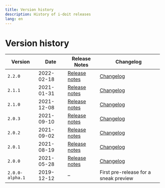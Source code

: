 ```yaml
---
title: Version history
description: History of i-doit releases
lang: en
---
```


# Version history

| Version           | Date          | Release Notes                             | Changelog                                 |
| ----------------- | ------------- | ----------------------------------------- | ----------------------------------------- |
| `2.2.0`           | 2022-02-18    | [Release notes](release-notes/v2.2.0.md)  | [Changelog](changelog.md#220-2022-02-18)  |
| `2.1.1`           | 2021-01-31    | [Release notes](release-notes/v2.1.1.md)  | [Changelog](changelog.md#211-2021-01-31)  |
| `2.1.0`           | 2021-12-08    | [Release notes](release-notes/v2.1.0.md)  | [Changelog](changelog.md#210-2021-12-08)  |
| `2.0.3`           | 2021-09-10    | [Release notes](release-notes/v2.0.3.md)  | [Changelog](changelog.md#203-2021-09-10)  |
| `2.0.2`           | 2021-09-02    | [Release notes](release-notes/v2.0.2.md)  | [Changelog](changelog.md#202-2021-09-02)  |
| `2.0.1`           | 2021-08-19    | [Release notes](release-notes/v2.0.1.md)  | [Changelog](changelog.md#201-2021-08-19)  |
| `2.0.0`           | 2021-05-28    | [Release notes](release-notes/v2.0.0.md)  | [Changelog](changelog.md#200-2021-05-28)  |
| `2.0.0-alpha.1`   | 2019-12-12    | –                                         | First pre-release for a sneak preview     |
